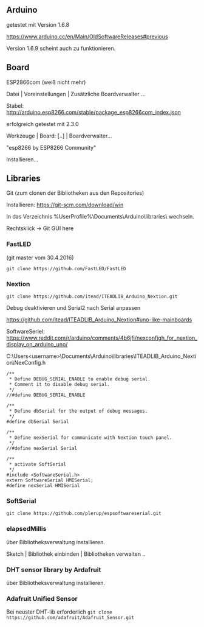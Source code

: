 ## Arduino ##
getestet mit Version 1.6.8

https://www.arduino.cc/en/Main/OldSoftwareReleases#previous

Version 1.6.9 scheint auch zu funktionieren.

## Board ##
ESP2866com (weiß nicht mehr)

Datei | Voreinstellungen | Zusätzliche Boardverwalter …

Stabel: http://arduino.esp8266.com/stable/package_esp8266com_index.json

erfolgreich getestet mit 2.3.0


Werkzeuge | Board: [..] | Boardverwalter...

"esp8266 by ESP8266 Community"

Installieren…

## Libraries ##
Git (zum clonen der Bibliotheken aus den Repositories)

Installieren: https://git-scm.com/download/win

In das Verzeichnis %UserProfile%\Documents\Arduino\libraries\ wechseln.

Rechtsklick -> Git GUI here

### FastLED ###
(git master vom 30.4.2016)

`git clone https://github.com/FastLED/FastLED`

### Nextion ###
`git clone https://github.com/itead/ITEADLIB_Arduino_Nextion.git`

Debug deaktivieren und Serial2 nach Serial anpassen

https://github.com/itead/ITEADLIB_Arduino_Nextion#uno-like-mainboards


SoftwareSeriel: https://www.reddit.com/r/arduino/comments/4b6jfi/nexconfigh_for_nextion_display_on_arduino_uno/

C:\Users\<username>\Documents\Arduino\libraries\ITEADLIB_Arduino_Nextion\NexConfig.h

```
/** 
 * Define DEBUG_SERIAL_ENABLE to enable debug serial. 
 * Comment it to disable debug serial. 
 */
//#define DEBUG_SERIAL_ENABLE

/**
 * Define dbSerial for the output of debug messages. 
 */
#define dbSerial Serial

/**
 * Define nexSerial for communicate with Nextion touch panel. 
 */
//#define nexSerial Serial

/**
 * activate SoftSerial
 */
#include <SoftwareSerial.h>
extern SoftwareSerial HMISerial;
#define nexSerial HMISerial
```

### SoftSerial ###
`git clone https://github.com/plerup/espsoftwareserial.git`

### elapsedMillis ###
über Bibliotheksverwaltung installieren.

Sketch | Bibliothek einbinden | Bibliotheken verwalten ..

### DHT sensor library by Ardafruit ###
über Bibliotheksverwaltung installieren.

### Adafruit Unified Sensor ###
Bei neuster DHT-lib erforderlich
`git clone https://github.com/adafruit/Adafruit_Sensor.git`